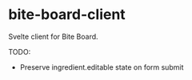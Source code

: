 # bite-board-client

Svelte client for Bite Board.

TODO:
- Preserve ingredient.editable state on form submit